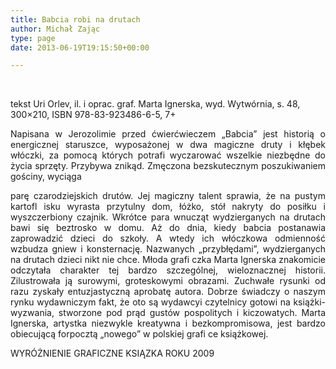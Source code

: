 ```yaml
---
title: Babcia robi na drutach
author: Michał Zając
type: page
date: 2013-06-19T19:15:50+00:00

---
```

&nbsp;

tekst Uri Orlev, il. i oprac. graf. Marta Ignerska, wyd. Wytwórnia, s. 48, 300&#215;210, ISBN 978-83-923486-6-5, 7+

<p style="text-align: justify;">
  Napisana w Jerozolimie przed ćwierćwieczem „Babcia” jest historią o energicznej staruszce, wyposażonej w dwa magiczne druty i kłębek włóczki, za pomocą których potrafi wyczarować wszelkie niezbędne do życia sprzęty. Przybywa znikąd. Zmęczona bezskutecznym poszukiwaniem gościny, wyciąga
</p>

<p style="text-align: justify;">
  parę czarodziejskich drutów. Jej magiczny talent sprawia, że na pustym kartofl isku wyrasta przytulny dom, łóżko, stół nakryty do posiłku i wyszczerbiony czajnik. Wkrótce para wnucząt wydzierganych na drutach bawi się beztrosko w domu. Aż do dnia, kiedy babcia postanawia zaprowadzić dzieci do szkoły. A wtedy ich włóczkowa odmienność wzbudza gniew i konsternację. Nazwanych „przybłędami”, wydzierganych na drutach dzieci nikt nie chce. Młoda grafi czka Marta Ignerska znakomicie odczytała charakter tej bardzo szczególnej, wieloznacznej historii. Zilustrowała ją surowymi, groteskowymi obrazami. Zuchwałe rysunki od razu zyskały entuzjastyczną aprobatę autora. Dobrze świadczy o naszym rynku wydawniczym fakt, że oto są wydawcyi czytelnicy gotowi na książki-wyzwania, stworzone pod prąd gustów pospolitych i kiczowatych. Marta Ignerska, artystka niezwykle kreatywna i bezkompromisowa, jest bardzo obiecującą forpocztą „nowego” w polskiej grafi ce książkowej.
</p>

WYRÓŻNIENIE GRAFICZNE KSIĄZKA ROKU 2009